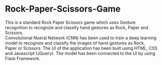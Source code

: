 # Rock-Paper-Scissors-Game
This is a standard Rock Paper Scissors game which uses Gesture recognition to recognize and classify hand gestures as Rock, Paper and Scissors.
<br>
Convolutional Nueral Network (CNN) has been used to train a deep learning model to recognize and classify the images of hand gestures as Rock, Paper or Scissors.
The UI of the application has been built using HTML, CSS and Javascript (JQuery). The model has been connected to the UI by using Flask Framework.
